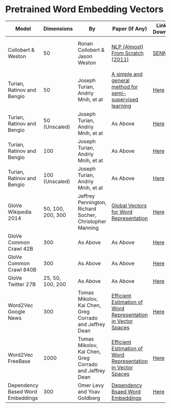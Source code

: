 # Pretrained Word Embedding Vectors #

Model | Dimensions | By | Paper (If Any) | Link To Download | File Size | Licence | Method | Notes
------|------------|----|----------------|------------------|-----------|---------|--------|-------
Collobert & Weston | 50 | Ronan Collobert & Jason Weston | [NLP (Almost) From Scratch (2011)](http://ronan.collobert.com/pub/matos/2011_nlp_jmlr.pdf) | [SENNA](http://ronan.collobert.com/senna/download.html) | 185MB  | [NonCommercial Only](http://ronan.collobert.com/senna/license.html) | | The embeddings are in the Senna gzip file
Turian, Ratinov and Bengio | 50 | Joseph Turian, Andriy Mnih, et at | [A simple and general method for semi-supervised learning](http://www.aclweb.org/anthology/P10-1040) | [Here](http://metaoptimize.s3.amazonaws.com/hlbl-embeddings-ACL2010/hlbl-embeddings-scaled.EMBEDDING_SIZE=50.txt.gz) | 84.3 MB | ??? | 100 epochs; context window of 5 words; learn rate: 0.0003 | 
Turian, Ratinov and Bengio | 50 (Unscaled) | Joseph Turian, Andriy Mnih, et at | As Above | [Here](http://metaoptimize.s3.amazonaws.com/hlbl-embeddings-ACL2010/hlbl-embeddings-original.EMBEDDING_SIZE=50.txt.gz) | 66.9 MB |??? | As Above | 
Turian, Ratinov and Bengio | 100 | Joseph Turian, Andriy Mnih, et at | As Above | [Here](http://metaoptimize.s3.amazonaws.com/hlbl-embeddings-ACL2010/hlbl-embeddings-scaled.EMBEDDING_SIZE=100.txt.gz) |  167 MB | ??? | As Above | 
Turian, Ratinov and Bengio | 100 (Unscaled) | Joseph Turian, Andriy Mnih, et at | As Above | [Here](http://metaoptimize.s3.amazonaws.com/hlbl-embeddings-ACL2010/hlbl-embeddings-original.EMBEDDING_SIZE=100.txt.gz) | 132 MB |??? | As Above |
GloVe Wikipedia 2014| 50, 100, 200, 300 | Jeffrey Pennington, Richard Socher, Christopher Manning | [Global Vectors for Word Representation](http://nlp.stanford.edu/pubs/glove.pdf) | [Here](http://nlp.stanford.edu/data/glove.6B.zip) | 822 MB |Public Domain (?) | See Paper | |
GloVe Common Crawl 42B | 300 | As Above | As Above | [Here](http://nlp.stanford.edu/data/glove.42B.300d.zip) | 1.75 GB |Public Domain(?) | See Paper | |
GloVe Common Crawl 840B | 300 | As Above | As Above | [Here](http://nlp.stanford.edu/data/glove.840B.300d.zip) | 2.03 GB |Public Domain(?) | See Paper | |
GloVe Twitter 27B | 25, 50, 100, 200 | As Above | As Above | [Here](http://nlp.stanford.edu/data/glove.twitter.27B.zip) | 1.42 GB | Public Domain(?) | See Paper | |
Word2Vec Google News | 300 | Tomas Mikolov, Kai Chen, Greg Corrado and Jeffrey Dean | [Efficient Estimation of Word Representation in Vector Spaces](http://arxiv.org/pdf/1301.3781.pdf) | [Here](https://drive.google.com/file/d/0B7XkCwpI5KDYNlNUTTlSS21pQmM/edit?usp=sharing) | 1.5 GB | ???? | Skipgram + negative sampling | Common stop words have been removed. Your model may act weirdly
Word2Vec FreeBase | 1000 | Tomas Mikolov, Kai Chen, Greg Corrado and Jeffrey Dean | [Efficient Estimation of Word Representation in Vector Spaces](http://arxiv.org/pdf/1301.3781.pdf) | [Here](https://docs.google.com/file/d/0B7XkCwpI5KDYaDBDQm1tZGNDRHc/edit?usp=sharing) | 2.3 GB | ???? | Skipgram + negative sampling | This is the embeddings for entities, not words.
Dependency Based Word Embeddings | 300 | Omer Levy and Yoav Goldberg |[Dependency Bsaed Word Embeddings](http://levyomer.files.wordpress.com/2014/04/dependency-based-word-embeddings-acl-2014.pdf) | [Here](http://u.cs.biu.ac.il/~yogo/data/syntemb/deps.words.bz2) | 306 MB | ???????? | Dependency Tree as context | |